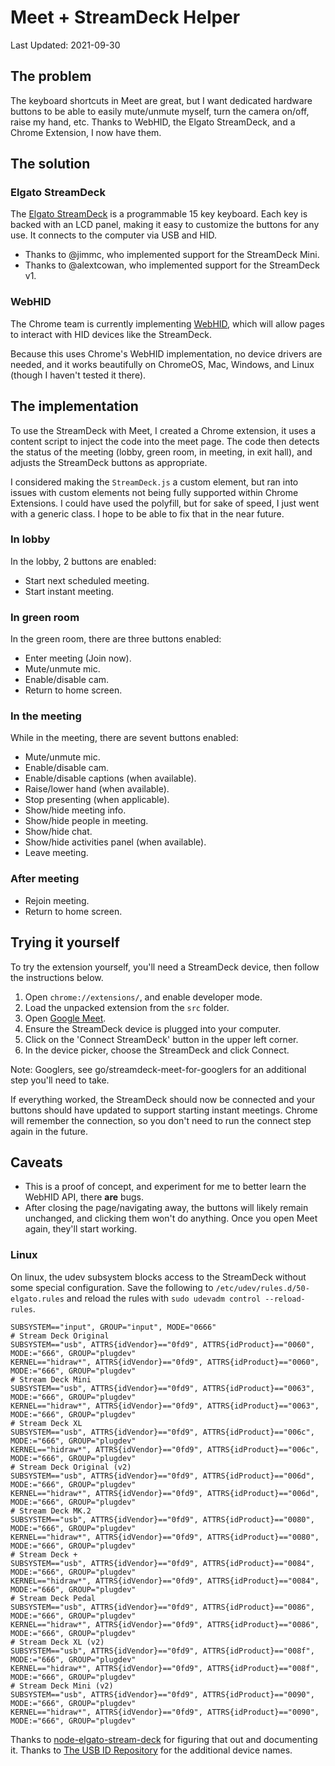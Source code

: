 # Meet + StreamDeck Helper

Last Updated: 2021-09-30

## The problem

The keyboard shortcuts in Meet are great, but I want dedicated hardware buttons
to be able to easily mute/unmute myself, turn the camera on/off, raise my hand,
etc. Thanks to WebHID, the Elgato StreamDeck, and a Chrome Extension, I now
have them.

## The solution

### Elgato StreamDeck

The [Elgato StreamDeck](https://www.elgato.com/en/gaming/stream-deck) is a
programmable 15 key keyboard. Each key is backed with an LCD panel, making it
easy to customize the buttons for any use. It connects to the computer via
USB and HID.

* Thanks to @jimmc, who implemented support for the  StreamDeck Mini.
* Thanks to @alextcowan, who implemented support for the StreamDeck v1.

### WebHID

The Chrome team is currently implementing [WebHID](https://web.dev/hid/), which
will allow pages to interact with HID devices like the StreamDeck.

Because this uses Chrome's WebHID implementation, no device drivers are needed,
and it works beautifully on ChromeOS, Mac, Windows, and Linux (though I haven't
tested it there).

## The implementation

To use the StreamDeck with Meet, I created a Chrome extension, it uses a content
script to inject the code into the meet page. The code then detects the status
of the meeting (lobby, green room, in meeting, in exit hall), and adjusts the
StreamDeck buttons as appropriate.

I considered making the `StreamDeck.js` a custom element, but ran into issues
with custom elements not being fully supported within Chrome Extensions. I
could have used the polyfill, but for sake of speed, I just went with a generic
class. I hope to be able to fix that in the near future.

### In lobby

In the lobby, 2 buttons are enabled:

* Start next scheduled meeting.
* Start instant meeting.

### In green room

In the green room, there are three buttons enabled:

* Enter meeting (Join now).
* Mute/unmute mic.
* Enable/disable cam.
* Return to home screen.

### In the meeting

While in the meeting, there are sevent buttons enabled:

* Mute/unmute mic.
* Enable/disable cam.
* Enable/disable captions (when available).
* Raise/lower hand (when available).
* Stop presenting (when applicable).
* Show/hide meeting info.
* Show/hide people in meeting.
* Show/hide chat.
* Show/hide activities panel (when available).
* Leave meeting.

### After meeting

* Rejoin meeting.
* Return to home screen.

## Trying it yourself

To try the extension yourself, you'll need a StreamDeck device, then follow
the instructions below.

1. Open `chrome://extensions/`, and enable developer mode.
1. Load the unpacked extension from the `src` folder.
1. Open [Google Meet](https://meet.google.com).
1. Ensure the StreamDeck device is plugged into your computer.
1. Click on the 'Connect StreamDeck' button in the upper left corner.
1. In the device picker, choose the StreamDeck and click Connect.

Note: Googlers, see go/streamdeck-meet-for-googlers for an additional step
you'll need to take.

If everything worked, the StreamDeck should now be connected and your buttons
should have updated to support starting instant meetings. Chrome will remember
the connection, so you don't need to run the connect step again in the future.

## Caveats

* This is a proof of concept, and experiment for me to better learn the WebHID
  API, there **are** bugs.
* After closing the page/navigating away, the buttons will likely remain
  unchanged, and clicking them won't do anything. Once you open Meet again,
  they'll start working.

### Linux

On linux, the udev subsystem blocks access to the StreamDeck without some
special configuration. Save the following to `/etc/udev/rules.d/50-elgato.rules`
and reload the rules with `sudo udevadm control --reload-rules`.

```
SUBSYSTEM=="input", GROUP="input", MODE="0666"
# Stream Deck Original
SUBSYSTEM=="usb", ATTRS{idVendor}=="0fd9", ATTRS{idProduct}=="0060", MODE:="666", GROUP="plugdev"
KERNEL=="hidraw*", ATTRS{idVendor}=="0fd9", ATTRS{idProduct}=="0060", MODE:="666", GROUP="plugdev"
# Stream Deck Mini
SUBSYSTEM=="usb", ATTRS{idVendor}=="0fd9", ATTRS{idProduct}=="0063", MODE:="666", GROUP="plugdev"
KERNEL=="hidraw*", ATTRS{idVendor}=="0fd9", ATTRS{idProduct}=="0063", MODE:="666", GROUP="plugdev"
# Stream Deck XL
SUBSYSTEM=="usb", ATTRS{idVendor}=="0fd9", ATTRS{idProduct}=="006c", MODE:="666", GROUP="plugdev"
KERNEL=="hidraw*", ATTRS{idVendor}=="0fd9", ATTRS{idProduct}=="006c", MODE:="666", GROUP="plugdev"
# Stream Deck Original (v2)
SUBSYSTEM=="usb", ATTRS{idVendor}=="0fd9", ATTRS{idProduct}=="006d", MODE:="666", GROUP="plugdev"
KERNEL=="hidraw*", ATTRS{idVendor}=="0fd9", ATTRS{idProduct}=="006d", MODE:="666", GROUP="plugdev"
# Stream Deck MK.2
SUBSYSTEM=="usb", ATTRS{idVendor}=="0fd9", ATTRS{idProduct}=="0080", MODE:="666", GROUP="plugdev"
KERNEL=="hidraw*", ATTRS{idVendor}=="0fd9", ATTRS{idProduct}=="0080", MODE:="666", GROUP="plugdev"
# Stream Deck +
SUBSYSTEM=="usb", ATTRS{idVendor}=="0fd9", ATTRS{idProduct}=="0084", MODE:="666", GROUP="plugdev"
KERNEL=="hidraw*", ATTRS{idVendor}=="0fd9", ATTRS{idProduct}=="0084", MODE:="666", GROUP="plugdev"
# Stream Deck Pedal
SUBSYSTEM=="usb", ATTRS{idVendor}=="0fd9", ATTRS{idProduct}=="0086", MODE:="666", GROUP="plugdev"
KERNEL=="hidraw*", ATTRS{idVendor}=="0fd9", ATTRS{idProduct}=="0086", MODE:="666", GROUP="plugdev"
# Stream Deck XL (v2)
SUBSYSTEM=="usb", ATTRS{idVendor}=="0fd9", ATTRS{idProduct}=="008f", MODE:="666", GROUP="plugdev"
KERNEL=="hidraw*", ATTRS{idVendor}=="0fd9", ATTRS{idProduct}=="008f", MODE:="666", GROUP="plugdev"
# Stream Deck Mini (v2)
SUBSYSTEM=="usb", ATTRS{idVendor}=="0fd9", ATTRS{idProduct}=="0090", MODE:="666", GROUP="plugdev"
KERNEL=="hidraw*", ATTRS{idVendor}=="0fd9", ATTRS{idProduct}=="0090", MODE:="666", GROUP="plugdev"
```

Thanks to [node-elgato-stream-deck](https://github.com/Julusian/node-elgato-stream-deck#linux)
for figuring that out and documenting it. Thanks to [The USB ID
Repository](https://usb-ids.gowdy.us/read/UD/0fd9) for the additional device
names.
